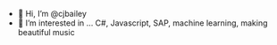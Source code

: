 - 👋 Hi, I’m @cjbailey
- 👀 I’m interested in ... C#, Javascript, SAP, machine learning, making beautiful music


<!---
cjbailey/cjbailey is a ✨ special ✨ repository because its `README.md` (this file) appears on your GitHub profile.
You can click the Preview link to take a look at your changes.
--->
